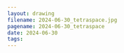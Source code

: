```yaml
---
layout: drawing
filename: 2024-06-30_tetraspace.jpg
pagename: 2024-06-30_tetraspace
date: 2024-06-30
tags:
---
```

